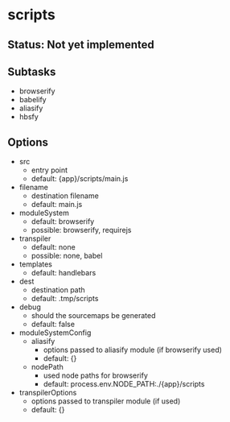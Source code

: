 # scripts

## Status: Not yet implemented

## Subtasks

  * browserify
  * babelify
  * aliasify
  * hbsfy

## Options

  * src
    * entry point
    * default: {app}/scripts/main.js
  * filename
    * destination filename
    * default: main.js
  * moduleSystem
    * default: browserify
    * possible: browserify, requirejs
  * transpiler
    * default: none
    * possible: none, babel
  * templates
    * default: handlebars
  * dest
    * destination path
    * default: .tmp/scripts
  * debug
    * should the sourcemaps be generated
    * default: false
  * moduleSystemConfig
    * aliasify
      * options passed to aliasify module (if browserify used)
      * default: {}
    * nodePath
      * used node paths for browserify
      * default: process.env.NODE_PATH:./{app}/scripts
  * transpilerOptions
    * options passed to transpiler module (if used)
    * default: {}